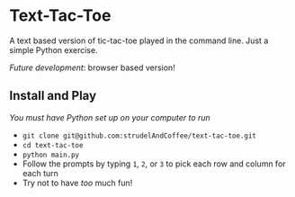 # Text-Tac-Toe

A text based version of tic-tac-toe played in the command line. Just a simple Python exercise.

_Future development_: browser based version!

## Install and Play

_You must have Python set up on your computer to run_

- `git clone git@github.com:strudelAndCoffee/text-tac-toe.git`
- `cd text-tac-toe`
- `python main.py`
- Follow the prompts by typing `1`, `2`, or `3` to pick each row and column for each turn
- Try not to have _too_ much fun!